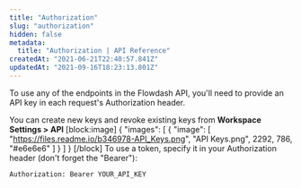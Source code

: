 ```yaml
---
title: "Authorization"
slug: "authorization"
hidden: false
metadata: 
  title: "Authorization | API Reference"
createdAt: "2021-06-21T22:40:57.841Z"
updatedAt: "2021-09-16T18:23:13.801Z"
---
```

To use any of the endpoints in the Flowdash API, you'll need to provide an API key in each request's Authorization header.

You can create new keys and revoke existing keys from **Workspace Settings > API** 
[block:image]
{
  "images": [
    {
      "image": [
        "https://files.readme.io/b346978-API_Keys.png",
        "API Keys.png",
        2292,
        786,
        "#e6e6e6"
      ]
    }
  ]
}
[/block]
To use a token, specify it in your Authorization header (don't forget the "Bearer"):

```
Authorization: Bearer YOUR_API_KEY
```
